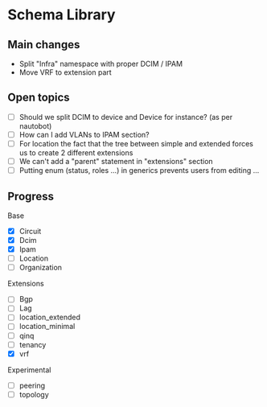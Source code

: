 # Schema Library

## Main changes

- Split "Infra" namespace with proper DCIM / IPAM
- Move VRF to extension part

## Open topics

-[ ] Should we split DCIM to device and Device for instance? (as per nautobot)
-[ ] How can I add VLANs to IPAM section?
-[ ] For location the fact that the tree between simple and extended forces us to create 2 different extensions
-[ ] We can't add a "parent" statement in "extensions" section
-[ ] Putting enum (status, roles ...) in generics prevents users from editing ...

## Progress

Base
-[x] Circuit
-[x] Dcim
-[x] Ipam
-[ ] Location
-[ ] Organization

Extensions
-[ ] Bgp
-[ ] Lag
-[ ] location_extended
-[ ] location_minimal
-[ ] qinq
-[ ] tenancy
-[x] vrf

Experimental
-[ ] peering
-[ ] topology
